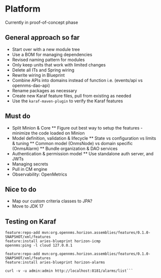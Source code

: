 # Platform

Currently in proof-of-concept phase

## General approach so far

* Start over with a new module tree
* Use a BOM for managing dependencies
* Revised naming pattern for modules
* Only keep units that work with limited changes
* Delete all ITs and Spring wiring
* Rewrite wiring in Blueprint
* Combine APIs into domains instead of function i.e. (events/api vs opennms-dao-api)
* Rename packages as necessary
* Create new Karaf feature files, pull from existing as needed
* Use the `karaf-maven-plugin` to verify the Karaf features

## Must do

* Split Minion & Core
** Figure out best way to setup the features - minimize the code loaded on Minion
* Model definition, validation & lifecycle
** State vs configuration vs limits & tuning
** Common model (OnmsNode) vs domain specific (OnmsAlarm)
** Bundle organization & DAO services
* Authentication & permission model
** Use standalone auth server, and JWTs
* Managing secrets
* Pull in CM engine
* Observability: OpenMetrics

## Nice to do

* Map our custom criteria classes to JPA?
* Move to JDK 17

## Testing on Karaf

```
feature:repo-add mvn:org.opennms.horizon.assemblies/features/0.1.0-SNAPSHOT/xml/features
feature:install aries-blueprint horizon-icmp
opennms:ping -l cloud 127.0.0.1
```

```
feature:repo-add mvn:org.opennms.horizon.assemblies/features/0.1.0-SNAPSHOT/xml/features
feature:install aries-blueprint horizon-alarms
```

```
curl -v -u admin:admin http://localhost:8181/alarms/list```
```

